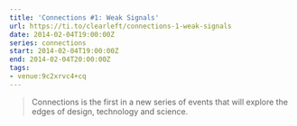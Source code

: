 ```yaml
---
title: 'Connections #1: Weak Signals'
url: https://ti.to/clearleft/connections-1-weak-signals
date: 2014-02-04T19:00:00Z
series: connections
start: 2014-02-04T19:00:00Z
end: 2014-02-04T20:00:00Z
tags:
- venue:9c2xrvc4+cq
---
```

> Connections is the first in a new series of events that will explore the edges of design, technology and science.
